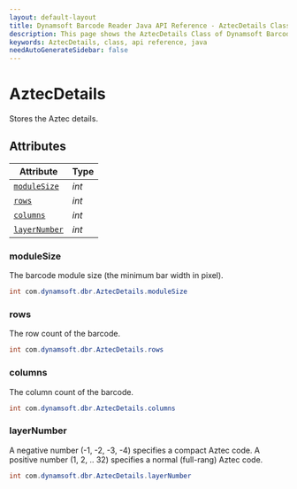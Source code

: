 ```yaml
---
layout: default-layout
title: Dynamsoft Barcode Reader Java API Reference - AztecDetails Class
description: This page shows the AztecDetails Class of Dynamsoft Barcode Reader for Java SDK API Reference.
keywords: AztecDetails, class, api reference, java
needAutoGenerateSidebar: false
---
```



# AztecDetails
Stores the Aztec details.
  

## Attributes
  
| Attribute | Type |
|---------- | ----------- | 
| [`moduleSize`](#modulesize) | *int* |
| [`rows`](#rows) | *int* | 
| [`columns`](#columns) | *int* |
| [`layerNumber`](#layernumber) | *int* |
  
  
### moduleSize
The barcode module size (the minimum bar width in pixel).
```java
int com.dynamsoft.dbr.AztecDetails.moduleSize
```  
   
### rows
The row count of the barcode.
```java
int com.dynamsoft.dbr.AztecDetails.rows
```  

### columns
The column count of the barcode.
```java
int com.dynamsoft.dbr.AztecDetails.columns
```  

### layerNumber
A negative number (-1, -2, -3, -4) specifies a compact Aztec code. A positive number (1, 2, .. 32) specifies a normal (full-rang) Aztec code.  
```java
int com.dynamsoft.dbr.AztecDetails.layerNumber
```  
